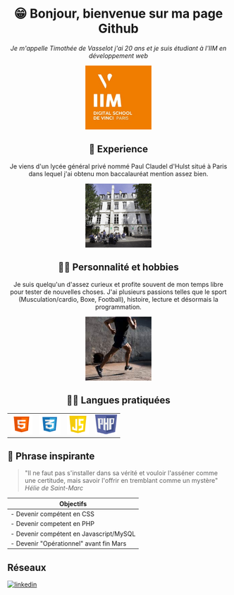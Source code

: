 <!DOCTYPE html>
<html lang="en">
<head>
    <meta charset="UTF-8">
    <meta name="viewport" content="width=device-width, initial-scale=1.0">
</head>
<body>
<div align="center">

# 😁 Bonjour, bienvenue sur ma page Github
*Je m'appelle Timothée de Vasselot j'ai 20 ans et je suis étudiant à l'IIM en développement web*

<div class="img-iim">
    <div class="iim">
        <img src="Images/IIM.jpg" alt="html logo" width="150" height="145"> 
    </div>
</div>

## 🦾 Experience
Je viens d'un lycée général privé nommé Paul Claudel d'Hulst situé à Paris dans lequel j'ai obtenu mon baccalauréat mention assez bien.

<div class="img-iim">
    <div class="iim">
        <img src="Images/pch.jpg" alt="html logo" width="150" height="145"> 
    </div>
</div>

## 🦹‍♂️ Personnalité et hobbies
Je suis quelqu'un d'assez curieux et profite souvent de mon temps libre pour tester de nouvelles choses. J'ai plusieurs passions telles que le sport (Musculation/cardio, Boxe, Football), histoire, lecture et désormais la programmation.

<div class="img-iim">
    <div class="iim">
        <img src="Images/sport.jpg" alt="html logo" width="150" height="145"> 
    </div>
</div>

## 👨‍💻 Langues pratiquées
<table>
<tr>
<div class="languages">
   <td> <div class="html">
        <img src="Images/html.jpg" alt="html logo" width="50" height="45"> 
    </div></td>
    <td><div class="css">
        <img src="Images/CSS.png" alt="css logo" width="50" height="45"> 
    </div></td>
    <td><div class="js">
        <img src="Images/JavaScript.png" alt="javascript logo" width="50" height="45"> 
    </div></td>
    <td><div class="php">
        <img src="Images/php.png" alt="php logo" width="50" height="45"> 
    </div></td>
    </tr>
</table>
</div>
</div>
</div>

## 💬 Phrase inspirante
>"Il ne faut pas s'installer dans sa vérité et vouloir l'asséner comme une certitude, mais savoir l'offrir en tremblant comme un mystère"
>*Hélie de Saint-Marc*


|  Objectifs |
| -------------- |
| - Devenir compétent en CSS
| - Devenir competent en PHP
| - Devenir compétent en Javascript/MySQL
| - Devenir "Opérationnel" avant fin Mars |

## Réseaux
[![linkedin](https://img.shields.io/badge/linkedin-0A66C2?style=for-the-badge&logo=linkedin&logoColor=white)](https://www.linkedin.com/in/timoth%C3%A9e-de-vasselot-26217624b/)



</body>
</html>

